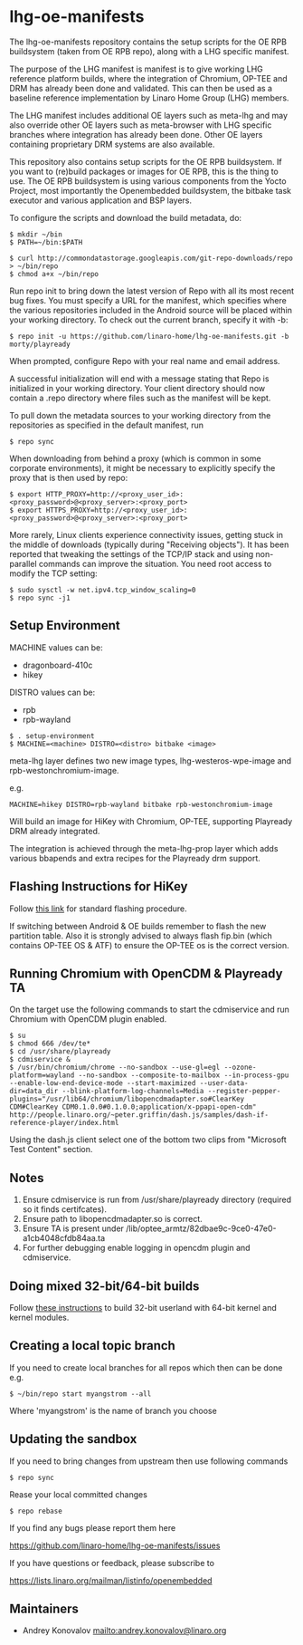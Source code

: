 lhg-oe-manifests
================

The lhg-oe-manifests repository contains the setup scripts for the OE RPB buildsystem (taken from OE RPB repo), along
with a LHG specific manifest.

The purpose of the LHG manifest is manifest is to give working LHG reference platform builds, where the integration of
Chromium, OP-TEE and DRM has already been done and validated. This can then be used as a baseline reference implementation
by Linaro Home Group (LHG) members.

The LHG manifest includes additional OE layers such as meta-lhg and may also override other OE layers such as meta-browser
with LHG specific branches where integration has already been done. Other OE layers containing proprietary DRM systems
are also available.

This repository also contains setup scripts for the OE RPB buildsystem. If you want to (re)build packages or images for OE RPB, this is the thing to use.
The OE RPB buildsystem is using various components from the Yocto Project, most importantly the Openembedded buildsystem, the bitbake task executor and various application and BSP layers.

To configure the scripts and download the build metadata, do:
```
$ mkdir ~/bin
$ PATH=~/bin:$PATH

$ curl http://commondatastorage.googleapis.com/git-repo-downloads/repo > ~/bin/repo
$ chmod a+x ~/bin/repo
```
Run repo init to bring down the latest version of Repo with all its most recent bug fixes. You must specify a URL for the manifest, which specifies where the various repositories included in the Android source will be placed within your working directory. To check out the current branch, specify it with -b:
```
$ repo init -u https://github.com/linaro-home/lhg-oe-manifests.git -b morty/playready
```
When prompted, configure Repo with your real name and email address.

A successful initialization will end with a message stating that Repo is initialized in your working directory. Your client directory should now contain a .repo directory where files such as the manifest will be kept.

To pull down the metadata sources to your working directory from the repositories as specified in the default manifest, run
```
$ repo sync
```
When downloading from behind a proxy (which is common in some corporate environments), it might be necessary to explicitly specify the proxy that is then used by repo:
```
$ export HTTP_PROXY=http://<proxy_user_id>:<proxy_password>@<proxy_server>:<proxy_port>
$ export HTTPS_PROXY=http://<proxy_user_id>:<proxy_password>@<proxy_server>:<proxy_port>
```
More rarely, Linux clients experience connectivity issues, getting stuck in the middle of downloads (typically during "Receiving objects"). It has been reported that tweaking the settings of the TCP/IP stack and using non-parallel commands can improve the situation. You need root access to modify the TCP setting:
```
$ sudo sysctl -w net.ipv4.tcp_window_scaling=0
$ repo sync -j1
```
Setup Environment
-----------------

MACHINE values can be:
* dragonboard-410c
* hikey

DISTRO values can be:
* rpb
* rpb-wayland

```
$ . setup-environment
$ MACHINE=<machine> DISTRO=<distro> bitbake <image>
```

meta-lhg layer defines two new image types, lhg-westeros-wpe-image and rpb-westonchromium-image.

e.g.
```
MACHINE=hikey DISTRO=rpb-wayland bitbake rpb-westonchromium-image
```

Will build an image for HiKey with Chromium, OP-TEE, supporting Playready DRM
already integrated.

The integration is achieved through the meta-lhg-prop layer which adds various bbapends
and extra recipes for the Playready drm support.

Flashing Instructions for HiKey
-------------------------------
Follow [this link](https://github.com/96boards/documentation/wiki/HiKeyUEFI#flash-binaries-to-emmc-) for standard flashing procedure.

If switching between Android & OE builds remember to flash the new partition table.
Also it is strongly advised to always flash fip.bin (which contains OP-TEE OS & ATF)
to ensure the OP-TEE os is the correct version.

Running Chromium with OpenCDM & Playready TA
--------------------------------------------

On the target use the following commands to start the cdmiservice and run Chromium
with OpenCDM plugin enabled.

```
$ su
$ chmod 666 /dev/te*
$ cd /usr/share/playready
$ cdmiservice &
$ /usr/bin/chromium/chrome --no-sandbox --use-gl=egl --ozone-platform=wayland --no-sandbox --composite-to-mailbox --in-process-gpu --enable-low-end-device-mode --start-maximized --user-data-dir=data_dir --blink-platform-log-channels=Media --register-pepper-plugins="/usr/lib64/chromium/libopencdmadapter.so#ClearKey CDM#ClearKey CDM0.1.0.0#0.1.0.0;application/x-ppapi-open-cdm" http://people.linaro.org/~peter.griffin/dash.js/samples/dash-if-reference-player/index.html
```

Using the dash.js client select one of the bottom two clips from "Microsoft Test Content" section.

Notes
-----

1. Ensure cdmiservice is run from /usr/share/playready directory (required so it finds certifcates).
2. Ensure path to libopencdmadapter.so is correct.
3. Ensure TA is present under /lib/optee_armtz/82dbae9c-9ce0-47e0-a1cb4048cfdb84aa.ta
3. For further debugging enable logging in opencdm plugin and cdmiservice.


Doing mixed 32-bit/64-bit builds
--------------------------------
Follow [these instructions](mixed-build.md) to build 32-bit userland with 64-bit
kernel and kernel modules.

Creating a local topic branch
-----------------------------

If you need to create local branches for all repos which then can be done e.g.
```
$ ~/bin/repo start myangstrom --all
```
Where 'myangstrom' is the name of branch you choose

Updating the sandbox
--------------------

If you need to bring changes from upstream then use following commands
```
$ repo sync
```
Rease your local committed changes
```
$ repo rebase
```
If you find any bugs please report them here

https://github.com/linaro-home/lhg-oe-manifests/issues

If you have questions or feedback, please subscribe to

https://lists.linaro.org/mailman/listinfo/openembedded

Maintainers
-------------------------

* Andrey Konovalov <mailto:andrey.konovalov@linaro.org>
